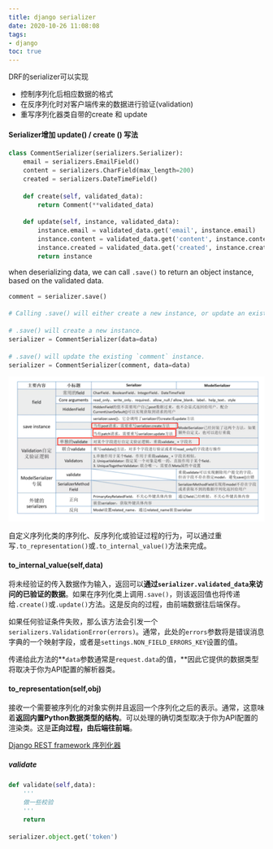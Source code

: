 ```yaml
---
title: django serializer
date: 2020-10-26 11:08:08
tags:
- django
toc: true
---
```


DRF的serializer可以实现

* 控制序列化后相应数据的格式
* 在反序列化时对客户端传来的数据进行验证(validation)
* 重写序列化器类自带的create 和 update

<!--more-->

#### Serializer增加 update() / create () 写法

```python
class CommentSerializer(serializers.Serializer):
    email = serializers.EmailField()
    content = serializers.CharField(max_length=200)
    created = serializers.DateTimeField()

    def create(self, validated_data):
        return Comment(**validated_data)

    def update(self, instance, validated_data):
        instance.email = validated_data.get('email', instance.email)
        instance.content = validated_data.get('content', instance.content)
        instance.created = validated_data.get('created', instance.created)
        return instance
```

when deserializing data, we can call `.save()` to return an object instance, based on the validated data.

```python
comment = serializer.save()

# Calling .save() will either create a new instance, or update an existing instance, depending on if an existing instance was passed when instantiating the serializer class:

# .save() will create a new instance.
serializer = CommentSerializer(data=data)

# .save() will update the existing `comment` instance.
serializer = CommentSerializer(comment, data=data)
```



![image-20200819173214068](django_serializer/image-20200819173214068.png)



自定义序列化类的序列化、反序列化或验证过程的行为，可以通过重写`.to_representation()`或`.to_internal_value()`方法来完成。

#### to_internal_value(self,data)

将未经验证的传入数据作为输入，返回可以**通过`serializer.validated_data`来访问的已验证的数据**。如果在序列化类上调用`.save()`，则该返回值也将传递给`.create()`或`.update()`方法。这是反向的过程，由前端数据往后端保存。

如果任何验证条件失败，那么该方法会引发一个`serializers.ValidationError(errors)`。通常，此处的`errors`参数将是错误消息字典的一个映射字段，或者是`settings.NON_FIELD_ERRORS_KEY`设置的值。

传递给此方法的**`data`参数通常是`request.data`的值，**因此它提供的数据类型将取决于你为API配置的解析器类。

#### to_representation(self,obj)

接收一个需要被序列化的对象实例并且返回一个序列化之后的表示。通常，这意味着**返回内置Python数据类型的结构**。可以处理的确切类型取决于你为API配置的渲染类。这是**正向过程，由后端往前端**。

[Django REST framework 序列化器](https://www.liujiangblog.com/blog/43/)





##### validate

```python
def validate(self,data):
	'''
	做一些校验
	'''
	return 
    
serializer.object.get('token')
```

